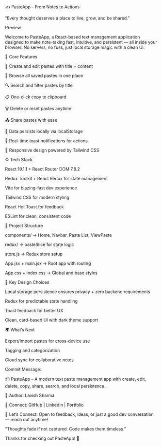✍️ PasteApp – From Notes to Actions

“Every thought deserves a place to live, grow, and be shared.”

Preview

Welcome to PasteApp, a React-based text management application designed to make note-taking fast, intuitive, and persistent — all inside your browser. No servers, no fuss, just local storage magic with a clean UI.

🧭 Core Features

📝 Create and edit pastes with title + content

📂 Browse all saved pastes in one place

🔍 Search and filter pastes by title

📋 One-click copy to clipboard

🗑️ Delete or reset pastes anytime

📤 Share pastes with ease

💾 Data persists locally via localStorage

🔔 Real-time toast notifications for actions

📱 Responsive design powered by Tailwind CSS

⚙️ Tech Stack

React 19.1.1 + React Router DOM 7.8.2

Redux Toolkit + React Redux for state management

Vite for blazing-fast dev experience

Tailwind CSS for modern styling

React Hot Toast for feedback

ESLint for clean, consistent code

📂 Project Structure

components/ → Home, Navbar, Paste List, ViewPaste

redux/ → pasteSlice for state logic

store.js → Redux store setup

App.jsx + main.jsx → Root app with routing

App.css + index.css → Global and base styles

🧠 Key Design Choices

Local storage persistence ensures privacy + zero backend requirements

Redux for predictable state handling

Toast feedback for better UX

Clean, card-based UI with dark theme support

🌍 What’s Next

Export/Import pastes for cross-device use

Tagging and categorization

Cloud sync for collaborative notes

Commit Message:

📦 PasteApp – A modern text paste management app with create, edit, delete, copy, share, search, and local persistence.

👤 Author: Lavish Sharma

🔗 Connect: GitHub | LinkedIn | Portfolio

🤝 Let’s Connect: Open to feedback, ideas, or just a good dev conversation — reach out anytime!

“Thoughts fade if not captured. Code makes them timeless.”

Thanks for checking out PasteApp! 🚀
